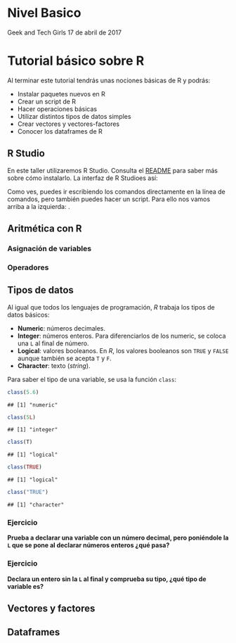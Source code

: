 Nivel Basico
================
Geek and Tech Girls
17 de abril de 2017

Tutorial básico sobre R
=======================

Al terminar este tutorial tendrás unas nociones básicas de R y podrás:

-   Instalar paquetes nuevos en R
-   Crear un script de R
-   Hacer operaciones básicas
-   Utilizar distintos tipos de datos simples
-   Crear vectores y vectores-factores
-   Conocer los dataframes de R

R Studio
--------

En este taller utilizaremos R Studio. Consulta el [README](https://github.com/geekandtechgirls/Taller_de_R/blob/master/README.md) para saber más sobre cómo instalarlo. La interfaz de R Studioes así:

[](imgs/interfaz_R_studio.png)

Como ves, puedes ir escribiendo los comandos directamente en la línea de comandos, pero también puedes hacer un script. Para ello nos vamos arriba a la izquierda: [](imgs/new_file.png).

Aritmética con R
----------------

### Asignación de variables

### Operadores

Tipos de datos
--------------

Al igual que todos los lenguajes de programación, *R* trabaja los tipos de datos básicos:

-   **Numeric**: números decimales.
-   **Integer**: números enteros. Para diferenciarlos de los numeric, se coloca una `L` al final de número.
-   **Logical**: valores booleanos. En *R*, los valores booleanos son `TRUE` y `FALSE` aunque también se acepta `T` y `F`.
-   **Character**: texto (*string*).

Para saber el tipo de una variable, se usa la función `class`:

``` r
class(5.6)
```

    ## [1] "numeric"

``` r
class(5L)
```

    ## [1] "integer"

``` r
class(T)
```

    ## [1] "logical"

``` r
class(TRUE)
```

    ## [1] "logical"

``` r
class("TRUE")
```

    ## [1] "character"

### Ejercicio

**Prueba a declarar una variable con un número decimal, pero poniéndole la `L` que se pone al declarar números enteros ¿qué pasa?**

### Ejercicio

**Declara un entero sin la `L` al final y comprueba su tipo, ¿qué tipo de variable es?**

Vectores y factores
-------------------

Dataframes
----------
